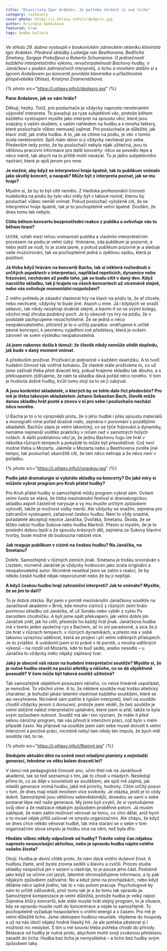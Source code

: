 ```yaml
---
title: "Klavírista Igor Ardašev: Je potřeba chránit si své ticho"
category: rozhovory
cover-photo: https://i.ohlasy.info/i/dpdgsro.jpg
author: Kristýna Šamšulová
featured: true
tags: hudba kultura
---
```


*Ve středu 29. dubna vystoupil v boskovickém zámeckém skleníku klavírista Igor Ardašev. Přednesl skladby Ludwiga van Beethovena, Bedřicha Smetany, Sergeje Prokofjeva a Roberta Schumanna. O jedinečnosti každého interpretačního výkonu, nevyčerpatelnosti Bachovy hudby, o Janáčkovi v podání zahraničních interpretů, o tichu a mnohém dalším si s Igorem Ardaševem po koncertě povídala klavíristka a příležitostná přispěvatelka Ohlasů, Kristýna Znamenáčková.*

{% photo src="https://i.ohlasy.info/i/dpdgsro.jpg" /%}

**Pane Ardaševe, jak se vám hrálo?**

Děkuji, hezky. Totiž, pro posluchače je vždycky naprosto nerelevantní výpověď interpreta. To považuji za ryze subjektivní věc, protože během každého vystoupení myslíte jako interpret na spoustu věcí, které jsou svázány s vaším studiem, s vaším náhledem na hudbu a s mnoha faktory, které posluchače vůbec nemusejí zajímat. Pro posluchače je důležité, jak klavír zněl, jak zněla hudba. A to, jak se cítíme na pódiu, je věc v tomto zcela nerelevantní. Spíš mám sklon si ji vždycky nechávat pro sebe. Především tedy proto, že by posluchači nebyla nijak užitečná, jsou to většinou pracovní informace pro další koncerty: něco se povedlo lépe a něco méně, tak abych na to příště mohl navázat. To je jádro subjektivního nazírání, které je spíš jenom pro mne.

**Je možné, aby když se interpretovi hraje špatně, tak to publikum vnímalo jako skvělý koncert, a naopak? Může být z interpreta poznat, jak se mu hraje?**

Myslím si, že by to být cítit nemělo. Z hlediska profesionální činnosti hudebníka na pódiu by tyto věci měly být v takové rovině, kterou by posluchač vůbec neměl vnímat. Pokud posluchač vyloženě cítí, že se interpretovi hraje špatně, tak je to pochopitelně velmi špatně. Doufám, že dnes tomu tak nebylo.

**Cítíte během koncertu bezprostřední reakce z publika a ovlivňuje vás to během hraní?**

Určitě, vztah mezi mírou vnímavosti publika a vlastním interpretačním procesem na pódiu je velmi úzký. Vnímáme, zda publikum je pozorné, a nebo jestli se nudí, to je zcela jasné, a pokud publikum pozorné je a sleduje vaše muzicírování, tak se pochopitelně jedná o zpětnou vazbu, která je pozitivní.

**Já třeba když hrávám na koncertě Bacha, tak si některá rozhodnutí o určitých aspektech v interpretaci, například repeticích, dynamice nebo frázování, nechávám až podle toho, jak se budu cítit v daný den. Když nacvičíte skladbu, tak ji hrajete na všech koncertech už víceméně stejně, nebo vás ovlivňuje momentální rozpoložení?**

Z mého pohledu je zásadní vlastnost hry na klavír na pódiu ta, že ať chcete, nebo nechcete, vždycky to bude jiné. Aspoň u mne. Já i kdybych se snažil sebevíc, tak nikdy nezahraji dvakrát stejně, a bavím-li se se svými kolegy, všichni mají zhruba podobný pocit. Je to obecně rys hry na pódiu, že v podstatě zachycujeme nezachytitelné. Že se jedná o něco neopakovatelného, přičemž je to o určitý paradox: směřujeme k určité pevné koncepci, k pevnému vyjádření své představy, která je ovšem zároveň ve svém výsledku neopakovatelná.

**Já jsem nakonec došla k témuž: že člověk nikdy nemůže vědět dopředu, jak bude v daný moment vnímat.**

A především prožívat. Prožívání je jedinečné v každém okamžiku. A to tvoří hudební činnost tak vnitřně bohatou. Že vlastně stále prožíváme to, co už jsme zažívali třeba před dvaceti lety, pokud hrajeme skladbu tak dlouho, a s překvapením zjišťujeme, že nám ta skladba dává pořád něco nového. V tom je hodnota dobré hudby, kvůli tomu stojí za to se jí zabývat.

**A jsou konkrétní skladatelé, o kterých by se tohle dalo říct především? Pro mě je třeba takovým skladatelem Johann Sebastian Bach, člověk může danou skladbu hrát posté a znovu v ní pro sebe i posluchače nachází něco nového.**

U Bacha je to o to výraznější proto, že o jeho hudbě i přes spoustu materiálů a monografií víme pořád strašně málo, zejména v porovnání s pozdějšími skladateli. Bachův zápis je velmi lakonický, co se týče frázování a dynamiky, nemáme nejmenší vodítko prakticky v ničem než v samotných holých notách. A další podstatnou věcí je, že jednu Bachovu fugu lze hrát v několika různých tempech a pokaždé to může být přesvědčivé. Což není možné třeba u Mozarta. Jakmile u Mozarta nebo u Beethovena zvolíte jiné tempo, tak posluchač okamžitě cítí, že tam něco nehraje a že něco není v pořádku.

{% photo src="https://i.ohlasy.info/i/xsgokgu.jpg" /%}

**Podle jaké dramaturgie si vybíráte skladby na koncerty? Do jaké míry si můžete vybrat program pro Kruh přátel hudby?**

Pro Kruh přátel hudby si samozřejmě můžu program vybrat sám. Ovšem velmi často se stává, že třeba mezinárodní festival si dramaturgickou skladbu aspoň částečně narýsuje a vy mu musíte určitým způsobem vyhovět, takže je možnost volby menší. Ale vždycky se snažím, zejména pro zahraniční vystoupení, zařazovat českou hudbu. Není to vždy snadné, pořadatelé akceptují nejvíce Janáčka, Dvořáka, Smetanu. Škoda, že se těžko nabízí hudba Sukova nebo hudba Martinů. Přesto si myslím, že je to poslední dobou lepší a že spoustu krásných děl, zejména ze Sukovy klavírní tvorby, bude možné do budoucna nabízet více.

**Jak reaguje publikum v cizině na českou hudbu? Na Janáčka, na Smetanu?**

Dobře. Samozřejmě v různých zemích jinak. Smetana je trošku srovnáván s Lisztem, nicméně Janáček je vždycky hodnocen jako zcela originální a neopakovatelný autor. Nicméně nesetkal jsem se zatím s reakcí, že by někdo české hudbě nějak neporozuměl nebo že by ji nepřijal.

**A když českou hudbu hrají zahraniční interpreti? Jak to vnímáte? Myslíte, že se jim to daří?**

To je dobrá otázka. Byl jsem v porotě mezinárodní Janáčkovy soutěže na Janáčkově akademii v Brně, kde mnoho cizinců z různých zemí hrálo povinnou skladbu od Janáčka, ať už Sonátu nebo výběr z cyklu Po zarostlém chodníčku. A byli jsme opět překvapeni, jak velmi dobře jim Janáček zněl, jak ho cítili, přestože ho každý hrál jinak. Janáčkova hudba má v tomto jeden společný rys s Bachem, ač to zní paradoxně, a sice že ji lze hrát v různých tempech, v různých dynamikách, a přesto má v sobě takovou výraznou sdělnost, která se projeví i při velmi odlišných přístupech. Je to zvláštní. A uvědomil jsem si to právě v té porotě, u mnoha odlišných výkonů – na rozdíl od Mozarta, kde to buď sedlo, anebo nesedlo – u Janáčka to vždycky mělo nějaký zajímavý tvar.

**Jaký je obecně váš názor na hudební interpretační soutěže? Myslíte si, že je nutné hudbu stavět na pozici atletiky a něčeho, co se dá objektivně posoudit? V čem může být taková soutěž užitečná?**

Tak samozřejmě objektivní posouzení něčeho, co nelze lineárně uspořádat, je nemožné. To všichni víme. A to, že některé soutěže mají trošku atletický charakter, je bohužel jakási latentní vlastnost každého soutěžení, které se asi nevyhneme. Nicméně sám patřím k typům interpretů, kteří na soutěže chodili vždycky jenom z donucení, protože jsem věděl, že bez soutěže je velmi obtížné nalézt interpretační uplatnění, které jsem si přál, takže to byla svým způsobem nutnost. Soutěž má ale i ten význam, že máte-li před sebou náročný program, tak vás přinutí k intenzivní práci, což bylo v mém případě často. Na přípravě na soutěže jsem sám sebe musel donutit k velmi intenzivní a poctivé práci, nicméně nebyl tam nikdy ten impuls, že bych měl soutěže rád, to ne.

{% photo src="https://i.ohlasy.info/i/fbeinnl.jpg" /%}

**Sledujete aktuální dění na scéně mezi mladými pianisty a nejmladší generací, řekněme ve věku kolem dvaceti let?**

V rámci mé pedagogické činnosti ano, učím třetí rok na Janáčkově akademii, tak se teď seznamuji s tím, jak to chodí u mladých. Nesleduji přímo to, co se děje v souvislosti se soutěžemi, ale spíš mě zajímá, jak mladší generace vnímá hudbu, jaké má priority, hodnoty. Cítím určitý posun v tom, že dnes mají mladí mnohem více svobody. Je otázka, jestli je to vždy dobré. Samozřejmě jsou většinou sebevědomější, dovedou se sami o sebe postarat lépe než naše generace. My jsme byli zvyklí, že si vystudujeme svůj obor a že realizace nějakým způsobem proběhne potom. Já musím zaklepat, že mám zatím možnost věnovat se tomu, co chci dělat, aniž bych o to musel nějak příliš usilovat ve smyslu organizačním. Ale chápu, že když se dnes chce někdo věnovat hudbě, tak míra starání se o sebe v tom organizačním slova smyslu je trošku více na něm, než byla dřív.

**Hledáte vůbec někdy odpočinek od hudby? Trávíte volný čas nějakou naprosto nesouvisející aktivitou, nebo je opravdu hudba náplní celého vašeho života?**

Obojí. Hudba je denní chléb proto, že nám dává vnitřní duševní život. A hudbou žijete, aniž byste zrovna seděli u klavíru a cvičili. Proces studia skladby nespočívá jen v sezení u nástroje, to je pouze jeho část. Podobně jako když se učíme cizí jazyk, latentně shromažďujeme informace, a ty pak nějakým způsobem zažíváme. No a když jsme na procházkách, nebo když děláme něco úplně jiného, tak to v nás potom pracuje. Psychologové by nám to určitě zdůvodnili, proč tomu tak je a že tomu tak opravdu je. Samozřejmě kompenzace je velmi důležitá, protože hudba je velký nápor. Zejména šňůry koncertů, kde stále musíte hrát stejný program, to je situace, kdy se opravdu musíte nutit do koncentrace a nejde to samozřejmě. To pochopitelně vyžaduje hospodaření s vnitřní energií a s časem. Pro mě je velmi důležité ticho. Jsme obklopeni hudbou neustále. Vejdeme do hospody a už na nás útočí nějaký hodně hlasitý hit. Je ale potřeba pěstovat si i možnost nic neslyšet. S tím u mě souvisí třeba potřeba chodit do přírody. Relaxace od hudby je nutná proto, abychom mohli svoji zvukovou představu zasadit do ticha. Hudba bez ticha je nemyslitelná – a ticho bez hudby svým způsobem taky.

